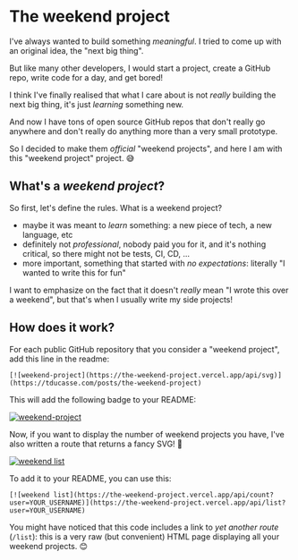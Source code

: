 # The weekend project

I've always wanted to build something _meaningful_. I tried to come up with an original idea, the "next big thing".

But like many other developers, I would start a project, create a GitHub repo, write code for a day, and get bored!

I think I've finally realised that what I care about is not _really_ building the next big thing, it's just _learning_ something new.

And now I have tons of open source GitHub repos that don't really go anywhere and don't really do anything more than a very small prototype.

So I decided to make them _official_ "weekend projects", and here I am with this "weekend project" project. 😅

## What's a _weekend project_?
So first, let's define the rules. What is a weekend project?
- maybe it was meant to _learn_ something: a new piece of tech, a new language, etc
- definitely not _professional_, nobody paid you for it, and it's nothing critical, so there might not be tests, CI, CD, ...
- more important, something that started with _no expectations_: literally "I wanted to write this for fun"

I want to emphasize on the fact that it doesn't _really_ mean "I wrote this over a weekend", but that's when I usually write my side projects!

## How does it work?

For each public GitHub repository that you consider a "weekend project", add this line in the readme:
```
[![weekend-project](https://the-weekend-project.vercel.app/api/svg)](https://tducasse.com/posts/the-weekend-project)
```
This will add the following badge to your README: 

[![weekend-project](https://the-weekend-project.vercel.app/api/svg)](https://tducasse.com/posts/the-weekend-project)

Now, if you want to display the number of weekend projects you have, I've also written a route that returns a fancy SVG! 💄

[![weekend list](https://the-weekend-project.vercel.app/api/count?user=tducasse)](https://the-weekend-project.vercel.app/api/list?user=tducasse)

To add it to your README, you can use this:
```
[![weekend list](https://the-weekend-project.vercel.app/api/count?user=YOUR_USERNAME)](https://the-weekend-project.vercel.app/api/list?user=YOUR_USERNAME)
```
You might have noticed that this code includes a link to _yet another route_ (`/list`): this is a very raw (but convenient) HTML page displaying all your weekend projects. 😊
